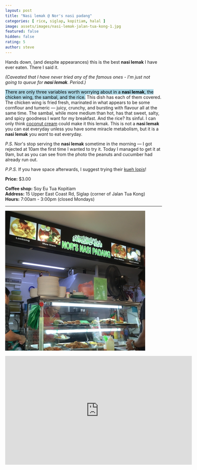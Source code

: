 ```yaml
---
layout: post
title: "Nasi lemak @ Nor's nasi padang"
categories: [ rice, siglap, kopitiam, halal ]
image: assets/images/nasi-lemak-jalan-tua-kong-1.jpg
featured: false
hidden: false
rating: 5
author: steve
---
```


Hands down, (and despite appearances) this is the best **nasi lemak** I have ever eaten. There I said it.

*(Caveated that I have never tried any of the famous ones - I'm just not going to queue for **nasi lemak**. Period.)*

<mark style="background-color: lightblue">There are only three variables worth worrying about in a **nasi lemak**, the chicken wing, the sambal, and the rice.</mark> This dish has each of them covered. The chicken wing is fried fresh, marinated in what appears to be some cornflour and tumeric — juicy, crunchy, and bursting with flavour all at the same time. The sambal, while more medium than hot, has that sweet, salty, and spicy goodness I want for my breakfast. And the rice? Its sinful. I can only think [coconut cream](https://www.thekitchn.com/whats-the-difference-coconut-m-75446) could make it this lemak. This is not a **nasi lemak** you can eat everyday unless you have some miracle metabolism, but it is a **nasi lemak** you *want* to eat everyday.

*P.S.* Nor's stop serving the **nasi lemak** sometime in the morning — I got rejected at 10am the first time I wanted to try it. Today I managed to get it at 9am, but as you can see from the photo the peanuts and cucumber had already run out.

*P.P.S.* If you have space afterwards, I suggest trying their [kueh lopis](https://www.mykeuken.com/2013/09/glutinous-rice-with-dark-brown-sugar.html)!

**Price:** $3.00  

**Coffee shop:** Soy Eu Tua Kopitiam  
**Address:** 15 Upper East Coast Rd, Siglap (corner of Jalan Tua Kong)  
**Hours:** 7:00am - 3:00pm (closed Mondays)  

***  

![Nor's nasi padang](/assets/images/nasi-lemak-jalan-tua-kong-2.jpg "Nor's nasi padang")

<iframe src="https://www.google.com/maps/embed?pb=!1m18!1m12!1m3!1d3988.7708477694073!2d103.92355921421253!3d1.3129309990424067!2m3!1f0!2f0!3f0!3m2!1i1024!2i768!4f13.1!3m3!1m2!1s0x31da22bb4bec05fb%3A0x2e291e2efa1806eb!2sSoy%20Eu%20Tua%20Coffee%20Shop!5e0!3m2!1sen!2sau!4v1571816489326!5m2!1sen!2sau" width="600" height="350" frameborder="0" style="border:0;" allowfullscreen=""></iframe>